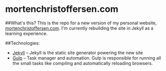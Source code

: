 # mortenchristoffersen.com

##What's this?
This is the repo for a new version of my personal website, [mortenchristoffersen.com](http://mortenchristoffersen.com). I'm currently rebuilding the site in Jekyll as a learning experience.

##Technologies:

* [Jekyll](https://jekyllrb.com/) – Jekyll is the static site generator powering the new site
* [Gulp](http://gulpjs.com/) – Task manager and automation. Gulp is responsible for running all the small tasks like compiling and automatically reloading browsers.